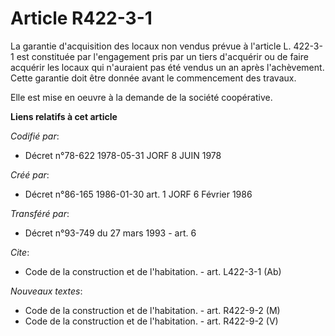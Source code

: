 # Article R422-3-1

La garantie d'acquisition des locaux non vendus prévue à l'article L. 422-3-1 est constituée par l'engagement pris par un
tiers d'acquérir ou de faire acquérir les locaux qui n'auraient pas été vendus un an après l'achèvement. Cette garantie doit
être donnée avant le commencement des travaux.

Elle est mise en oeuvre à la demande de la société coopérative.

**Liens relatifs à cet article**

_Codifié par_:

  - Décret n°78-622 1978-05-31 JORF 8 JUIN 1978

_Créé par_:

  - Décret n°86-165 1986-01-30 art. 1 JORF 6 Février 1986

_Transféré par_:

  - Décret n°93-749 du 27 mars 1993 - art. 6

_Cite_:

  - Code de la construction et de l'habitation. - art. L422-3-1 (Ab)

_Nouveaux textes_:

  - Code de la construction et de l'habitation. - art. R422-9-2 (M)
  - Code de la construction et de l'habitation. - art. R422-9-2 (V)
